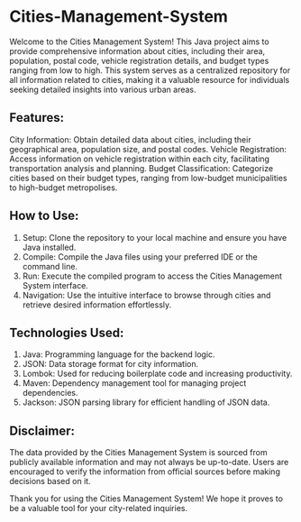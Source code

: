 # Cities-Management-System

Welcome to the Cities Management System! This Java project aims to provide comprehensive information about cities, including their area, population, postal code, vehicle registration details, and budget types ranging from low to high. This system serves as a centralized repository for all information related to cities, making it a valuable resource for individuals seeking detailed insights into various urban areas.


## Features:

City Information: Obtain detailed data about cities, including their geographical area, population size, and postal codes.
Vehicle Registration: Access information on vehicle registration within each city, facilitating transportation analysis and planning.
Budget Classification: Categorize cities based on their budget types, ranging from low-budget municipalities to high-budget metropolises.

## How to Use:
1. Setup: Clone the repository to your local machine and ensure you have Java installed.
2. Compile: Compile the Java files using your preferred IDE or the command line.
3. Run: Execute the compiled program to access the Cities Management System interface.
4. Navigation: Use the intuitive interface to browse through cities and retrieve desired information effortlessly.


## Technologies Used:
1. Java: Programming language for the backend logic.
2. JSON: Data storage format for city information.
3. Lombok: Used for reducing boilerplate code and increasing productivity.
4. Maven: Dependency management tool for managing project dependencies.
5. Jackson: JSON parsing library for efficient handling of JSON data.


## Disclaimer:

The data provided by the Cities Management System is sourced from publicly available information and may not always be up-to-date. Users are encouraged to verify the information from official sources before making decisions based on it.

Thank you for using the Cities Management System! We hope it proves to be a valuable tool for your city-related inquiries.
